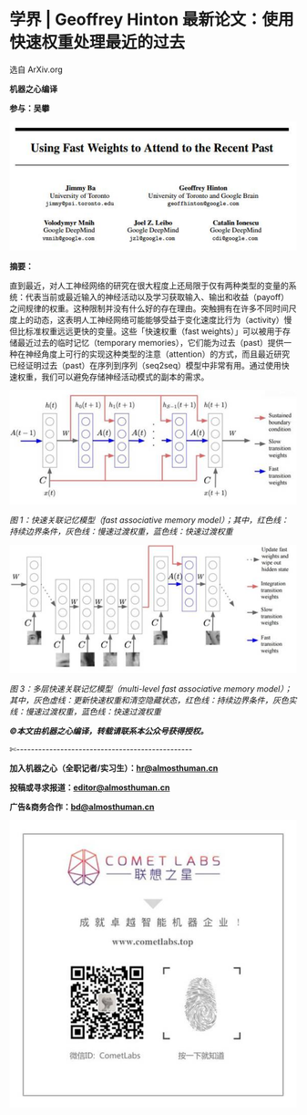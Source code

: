 # 学界 | Geoffrey Hinton 最新论文：使用快速权重处理最近的过去

选自 ArXiv.org

**机器之心编译**

**参与：吴攀**

![](img/95354aaf0c914f7dc9e15240f050cc5f.jpg)

**摘要：**

直到最近，对人工神经网络的研究在很大程度上还局限于仅有两种类型的变量的系统：代表当前或最近输入的神经活动以及学习获取输入、输出和收益（payoff）之间规律的权重。这种限制并没有什么好的存在理由。突触拥有在许多不同时间尺度上的动态，这表明人工神经网络可能能够受益于变化速度比行为（activity）慢但比标准权重远远更快的变量。这些「快速权重（fast weights）」可以被用于存储最近过去的临时记忆（temporary memories），它们能为过去（past）提供一种在神经角度上可行的实现这种类型的注意（attention）的方式，而且最近研究已经证明过去（past）在序列到序列（seq2seq）模型中非常有用。通过使用快速权重，我们可以避免存储神经活动模式的副本的需求。

![](img/9cd6a4c550d3157fef8c7129792cf6aa.jpg)

*图 1：快速关联记忆模型（fast associative memory model）；其中，红色线：持续边界条件，灰色线：慢速过渡权重，蓝色线：快速过渡权重*

![](img/5d5a06b180e9fcc92180cd739ef37960.jpg)

*图 3：多层快速关联记忆模型（multi-level fast associative memory model）；其中，灰色虚线：更新快速权重和清空隐藏状态，红色线：持续边界条件，灰色实线：慢速过渡权重，蓝色线：快速过渡权重*

******©本文由机器之心编译，***转载请联系本公众号获得授权******。***

✄------------------------------------------------

**加入机器之心（全职记者/实习生）：hr@almosthuman.cn**

**投稿或寻求报道：editor@almosthuman.cn**

**广告&商务合作：bd@almosthuman.cn**

![](img/a573ff7d72f49f8fe283857b964d06fd.jpg)